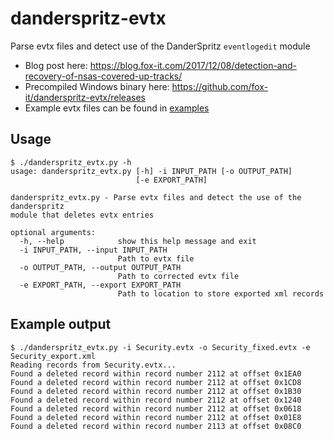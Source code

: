 # danderspritz-evtx
Parse evtx files and detect use of the DanderSpritz `eventlogedit` module

* Blog post here: https://blog.fox-it.com/2017/12/08/detection-and-recovery-of-nsas-covered-up-tracks/
* Precompiled Windows binary here: https://github.com/fox-it/danderspritz-evtx/releases
* Example evtx files can be found in [examples](https://github.com/fox-it/danderspritz-evtx/tree/master/examples)

## Usage

```
$ ./danderspritz_evtx.py -h
usage: danderspritz_evtx.py [-h] -i INPUT_PATH [-o OUTPUT_PATH]
                            [-e EXPORT_PATH]

danderspritz_evtx.py - Parse evtx files and detect the use of the danderspritz
module that deletes evtx entries

optional arguments:
  -h, --help            show this help message and exit
  -i INPUT_PATH, --input INPUT_PATH
                        Path to evtx file
  -o OUTPUT_PATH, --output OUTPUT_PATH
                        Path to corrected evtx file
  -e EXPORT_PATH, --export EXPORT_PATH
                        Path to location to store exported xml records
```

## Example output

```
$ ./danderspritz_evtx.py -i Security.evtx -o Security_fixed.evtx -e Security_export.xml
Reading records from Security.evtx...
Found a deleted record within record number 2112 at offset 0x1EA0
Found a deleted record within record number 2112 at offset 0x1CD8
Found a deleted record within record number 2112 at offset 0x1B30
Found a deleted record within record number 2112 at offset 0x1240
Found a deleted record within record number 2112 at offset 0x0618
Found a deleted record within record number 2112 at offset 0x01E8
Found a deleted record within record number 2113 at offset 0x08C0
```
